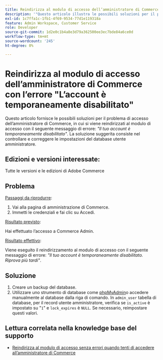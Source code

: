```yaml
---
title: Reindirizza al modulo di accesso dell’amministratore di Commerce con l’errore "L’account è temporaneamente disabilitato"
description: '"Questo articolo illustra le possibili soluzioni per il problema di accesso dell’amministratore di Commerce, in cui si viene reindirizzati al modulo di accesso con il seguente messaggio di errore: *"L’account è temporaneamente disabilitato"*. La soluzione suggerita consiste nel controllare e correggere le impostazioni del database utente amministratore.'''
exl-id: 1c7ffa1c-1fb1-4f69-9534-77d1e119318a
feature: Admin Workspace, Customer Service
role: Developer
source-git-commit: 1d2e0c1b4a8e3d79a362500ee3ec7bde84a6ce0d
workflow-type: tm+mt
source-wordcount: '245'
ht-degree: 0%

---
```


# Reindirizza al modulo di accesso dell’amministratore di Commerce con l’errore &quot;L’account è temporaneamente disabilitato&quot;

Questo articolo fornisce le possibili soluzioni per il problema di accesso dell’amministratore di Commerce, in cui si viene reindirizzati al modulo di accesso con il seguente messaggio di errore: *&quot;Il tuo account è temporaneamente disabilitato&quot;*. La soluzione suggerita consiste nel controllare e correggere le impostazioni del database utente amministratore.

## Edizioni e versioni interessate:

Tutte le versioni e le edizioni di Adobe Commerce

## Problema

<u>Passaggi da riprodurre</u>:

1. Vai alla pagina di amministrazione di Commerce.
1. Immetti le credenziali e fai clic su Accedi.

<u>Risultato previsto</u>:

Hai effettuato l’accesso a Commerce Admin.

<u>Risultato effettivo</u>:

Viene eseguito il reindirizzamento al modulo di accesso con il seguente messaggio di errore: *&quot;Il tuo account è temporaneamente disabilitato. Riprova più tardi&quot;*.

## Soluzione

1. Creare un backup del database.
1. Utilizzare uno strumento di database come [phpMyAdmin](https://devdocs.magento.com/guides/v2.2/install-gde/prereq/optional.html#install-optional-phpmyadmin)o accedere manualmente al database dalla riga di comando. In `admin_user` tabella di database, per il record utente amministratore, verifica se `is_active` è impostato su &quot;`1`&quot; e `lock_expires` è `NULL`. Se necessario, reimpostare questi valori.

## Lettura correlata nella knowledge base del supporto

* [Reindirizza al modulo di accesso senza errori quando tenti di accedere all’amministratore di Commerce](/help/troubleshooting/miscellaneous/login-redirect-when-trying-to-login-to-magento-admin.md)
